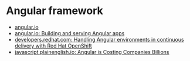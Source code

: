# Angular framework

- [angular.io](https://angular.io/)
- [angular.io: Building and serving Angular apps](https://angular.io/guide/build)
- [developers.redhat.com: Handling Angular environments in continuous delivery with Red Hat OpenShift](https://developers.redhat.com/blog/2019/11/27/handling-angular-environments-in-continuous-delivery-with-red-hat-openshift/)
- [javascript.plainenglish.io: Angular is Costing Companies Billions](https://javascript.plainenglish.io/enough-why-its-time-to-rip-out-angular-7d831802c8a2)
